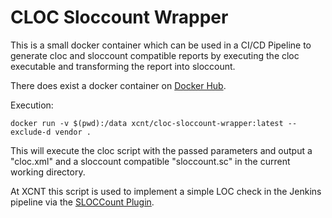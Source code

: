 # CLOC Sloccount Wrapper #

This is a small docker container which can be used in a CI/CD Pipeline to generate cloc and sloccount compatible reports by executing the
cloc executable and transforming the report into sloccount.

There does exist a docker container on [Docker Hub](https://cloud.docker.com/u/xcnt/repository/docker/xcnt/cloc-sloccount-wrapper/general).

Execution:
```
docker run -v $(pwd):/data xcnt/cloc-sloccount-wrapper:latest --exclude-d vendor .
```
This will execute the cloc script with the passed parameters and output a "cloc.xml" and a sloccount compatible "sloccount.sc" in the current working directory.

At XCNT this script is used to implement a simple LOC check in the Jenkins pipeline via the [SLOCCount Plugin](https://wiki.jenkins.io/display/JENKINS/SLOCCount+Plugin).
